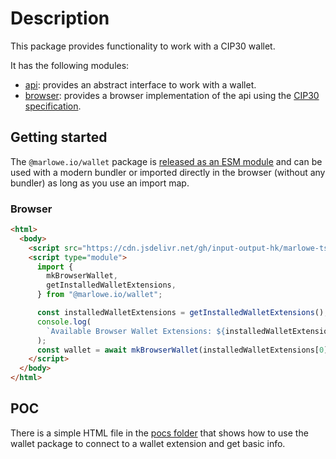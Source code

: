 # Description

This package provides functionality to work with a CIP30 wallet.

It has the following modules:

- [api](./_marlowe_io_wallet.api.html): provides an abstract interface to work with a wallet.
- [browser](./_marlowe_io_wallet.browser.html): provides a browser implementation of the api using the [CIP30 specification](https://cips.cardano.org/cips/cip30/).

[comment]: # "nodejs: provides a server implementation of the api using Lucid NOTE: the underlying library might be replaced in the future - for the momment disabled until we discuss the Node module"

## Getting started

The `@marlowe.io/wallet` package is [released as an ESM module](https://github.com/input-output-hk/marlowe-ts-sdk/blob/main/doc/modules-system.md) and can be used with a modern bundler or imported directly in the browser (without any bundler) as long as you use an import map.

### Browser

```html
<html>
  <body>
    <script src="https://cdn.jsdelivr.net/gh/input-output-hk/marlowe-ts-sdk/jsdelivr-npm-importmap.js"></script>
    <script type="module">
      import {
        mkBrowserWallet,
        getInstalledWalletExtensions,
      } from "@marlowe.io/wallet";

      const installedWalletExtensions = getInstalledWalletExtensions();
      console.log(
        `Available Browser Wallet Extensions: ${installedWalletExtensions}`
      );
      const wallet = await mkBrowserWallet(installedWalletExtensions[0]);
    </script>
  </body>
</html>
```

## POC

There is a simple HTML file in the [pocs folder](http://todo-full-link) that shows how to use the wallet package to connect to a wallet extension and get basic info.
